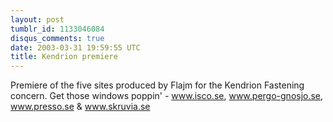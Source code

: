 ```yaml
---
layout: post
tumblr_id: 1133046084
disqus_comments: true
date: 2003-03-31 19:59:55 UTC
title: Kendrion premiere
---
```


Premiere of the five sites produced by Flajm for the Kendrion Fastening concern. Get those windows poppin' - <a href="http://www.isco.se" target="_blank">www.isco.se</a>, <a href="http://www.pergo-gnosjo.se" target="_blank">www.pergo-gnosjo.se</a>, <a href="http://www.presso.se" target="_blank">www.presso.se</a> &#38; <a href="http://www.skruvia.se" target="_blank">www.skruvia.se</a>

